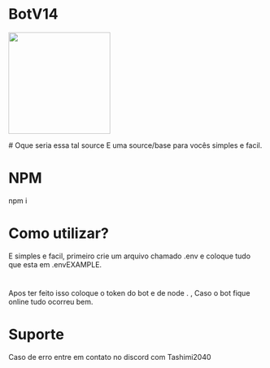 # BotV14
<p float="left">

 <img src="https://imgur.com/a/ExWBY2X.png" width="200" /> 

</p>
# Oque seria essa tal source
E uma source/base para vocês simples e facil.

# NPM
npm i

# Como utilizar?
E simples e facil, primeiro crie um arquivo chamado .env e coloque tudo que esta em .envEXAMPLE.
#
Apos ter feito isso coloque o token do bot e de node . , Caso o bot fique online tudo ocorreu bem.
# Suporte
Caso de erro entre em contato no discord com Tashimi2040

